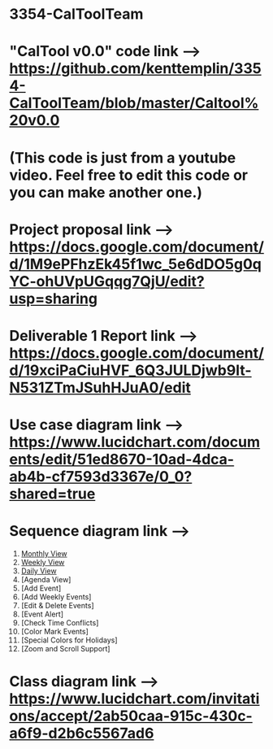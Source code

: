 # 3354-CalToolTeam

# "CalTool v0.0" code link --> https://github.com/kenttemplin/3354-CalToolTeam/blob/master/Caltool%20v0.0
# (This code is just from a youtube video. Feel free to edit this code or you can make another one.)

# Project proposal link --> https://docs.google.com/document/d/1M9ePFhzEk45f1wc_5e6dDO5g0qYC-ohUVpUGqqg7QjU/edit?usp=sharing

# Deliverable 1 Report link --> https://docs.google.com/document/d/19xciPaCiuHVF_6Q3JULDjwb9It-N531ZTmJSuhHJuA0/edit

# Use case diagram link -->  https://www.lucidchart.com/documents/edit/51ed8670-10ad-4dca-ab4b-cf7593d3367e/0_0?shared=true

# Sequence diagram link --> 
1. [Monthly View](https://www.lucidchart.com/invitations/accept/078816a7-9eb0-4271-b05a-282f9279e754)
2. [Weekly View](https://www.lucidchart.com/invitations/accept/d8056a74-fe0e-40a1-8841-df279992fb70)
3. [Daily View](https://www.lucidchart.com/invitations/accept/5ad9dfbe-f5f8-4c1b-a674-487b4347b023)
4. [Agenda View]
5. [Add Event]
6. [Add Weekly Events]
7. [Edit & Delete Events]
8. [Event Alert]
9. [Check Time Conflicts]
10. [Color Mark Events]
11. [Special Colors for Holidays]
12. [Zoom and Scroll Support]

# Class diagram link --> https://www.lucidchart.com/invitations/accept/2ab50caa-915c-430c-a6f9-d2b6c5567ad6
